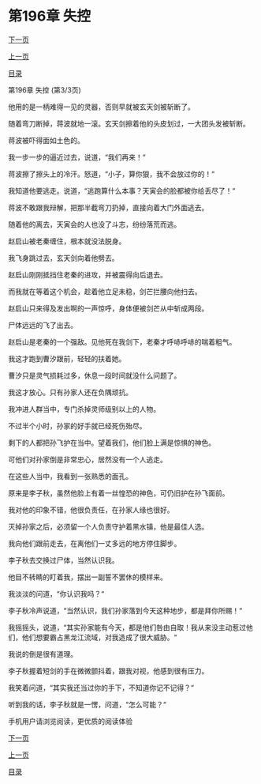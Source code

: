<h1>第196章   失控</h1>
            <div><p><a href="./588_%E7%AC%AC197%E7%AB%A0_%E5%9E%82%E6%AD%BB%E6%8C%A3%E6%89%8E.md">下一页</a></p><p><a href="./586_%E7%AC%AC196%E7%AB%A0_%E5%A4%B1%E6%8E%A7.md">上一页</a></p><p><a href="../">目录</a></p></div>
            <div><p>第196章   失控 (第3/3页)</p><p>他用的是一柄难得一见的灵器，否则早就被玄天剑被斩断了。</p><p>随着弯刀断掉，蒋波就地一滚。玄天剑擦着他的头皮划过，一大团头发被斩断。</p><p>蒋波被吓得面如土色的。</p><p>我一步一步的逼近过去，说道，“我们再来！“</p><p>蒋波擦了擦头上的冷汗。怒道，“小子，算你狠，我不会放过你的！“</p><p>我知道他要逃走。说道，“逃跑算什么本事？天寅会的脸都被你给丢尽了！“</p><p>蒋波不敢跟我辩解，把那半截弯刀扔掉，直接向着大门外面逃去。</p><p>随着他的离去，天寅会的人也没了斗志，纷纷落荒而逃。</p><p>赵启山被老秦缠住，根本就没法脱身。</p><p>我飞身跳过去，玄天剑向着他劈去。</p><p>赵启山刚刚抵挡住老秦的进攻，并被震得向后退去。</p><p>而我就在等着这个机会，趁着他立足未稳，剑芒拦腰向他扫去。</p><p>赵启山只来得及发出啊的一声惊呼，身体便被剑芒从中斩成两段。</p><p>尸体远远的飞了出去。</p><p>赵启山是老秦的一个强敌。见他死在我剑下，老秦才呼哧呼哧的喘着粗气。</p><p>我这才跑到曹汐跟前，轻轻的扶着她。</p><p>曹汐只是灵气损耗过多，休息一段时间就没什么问题了。</p><p>我这才放心。只有孙家人还在负隅顽抗。</p><p>我冲进人群当中，专门杀掉灵师级别以上的人物。</p><p>不过半个小时，孙家的好手就已经死伤殆尽。</p><p>剩下的人都把孙飞护在当中。望着我们，他们脸上满是惊惧的神色。</p><p>可他们对孙家倒是非常忠心，居然没有一个人逃走。</p><p>在这些人当中，我看到一张熟悉的面孔。</p><p>原来是李子秋，虽然他脸上有着一丝惶恐的神色，可仍旧护在孙飞面前。</p><p>我对他的印象不错，他很负责任，在孙家人缘也很好。</p><p>灭掉孙家之后，必须留一个人负责守护着黑水镇，他是最佳人选。</p><p>我向他们跟前走去，在离他们一丈多远的地方停住脚步。</p><p>李子秋去交换过尸体，当然认识我。</p><p>他目不转睛的盯着我，摆出一副誓不罢休的模样来。</p><p>我淡淡的问道，“你认识我吗？“</p><p>李子秋冷声说道，“当然认识，我们孙家落到今天这种地步，都是拜你所赐！“</p><p>我摇摇头，说道，“其实孙家能有今天，都是他们咎由自取！我从来没主动惹过他们，他们想要霸占黑龙江流域，对我造成了很大威胁。“</p><p>我说的倒是很有道理。</p><p>李子秋握着短剑的手在微微颤抖着，跟我对视，他感到很有压力。</p><p>我笑着问道，“其实我还当过你的手下，不知道你记不记得？“</p><p>听到我的话，李子秋就是一愣，问道，“怎么可能？“</p><p>手机用户请浏览阅读，更优质的阅读体验</p></div>
            <div><p><a href="./588_%E7%AC%AC197%E7%AB%A0_%E5%9E%82%E6%AD%BB%E6%8C%A3%E6%89%8E.md">下一页</a></p><p><a href="./586_%E7%AC%AC196%E7%AB%A0_%E5%A4%B1%E6%8E%A7.md">上一页</a></p><p><a href="../">目录</a></p></div>